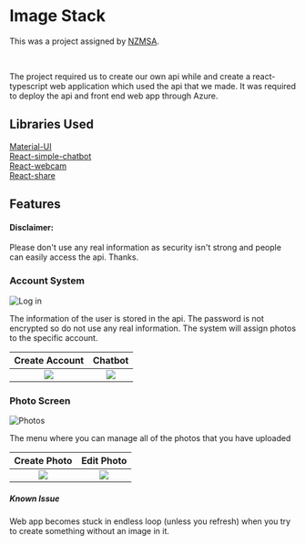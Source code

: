 <h1>Image Stack</h1>
<p>This was a project assigned by <a href="https://github.com/NZMSA/">NZMSA</a>.</p><br>
<p>The project required us to create our own api while and create a react-typescript web application which used the api that we made. It was required to deploy the api and front end web app through Azure.</p>
<h2> Libraries Used </h2>
<p>
<a href="https://material-ui.com/">Material-UI</a><br>
<a href="https://lucasbassetti.com.br/react-simple-chatbot/">React-simple-chatbot</a><br>
<a href="https://github.com/mozmorris/react-webcam">React-webcam</a><br>
<a href="https://github.com/nygardk/react-share">React-share</a><br>
</p>

<h2> Features </h2>
<h4>Disclaimer:</h4> <p>Please don't use any real information as security isn't strong and people can easily access the api. Thanks.</p>

<h3>Account System</h3>
<img src="https://i.imgur.com/9Pmpv3M.png" alt="Log in"/>
<p>The information of the user is stored in the api. The password is not encrypted so do not use any real information. The system will assign photos to the specific account. </p>

Create Account          |  Chatbot
:-------------------------:|:-------------------------:
![](https://i.imgur.com/sddRaDJ.png)  |  ![](https://thumbs.gfycat.com/GrandioseWearyEmperorshrimp.webp)

<h3>Photo Screen </h3>
<img src="https://i.imgur.com/CImgQS5.jpg" alt="Photos"/>
<p>The menu where you can manage all of the photos that you have uploaded</p>

Create Photo         |  Edit Photo
:-------------------------:|:-------------------------:
![](https://i.imgur.com/GHOFl7I.png)  |  ![](https://thumbs.gfycat.com/OrganicWarlikeCapybara-max-1mb.gif)
<h5> Known Issue</h5>
<p>Web app becomes stuck in endless loop (unless you refresh) when you try to create something without an image in it.</p>
